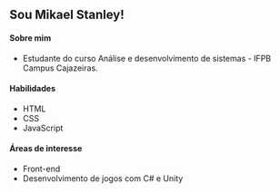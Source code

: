 ## Sou Mikael Stanley!

#### Sobre mim
* Estudante do curso Análise e desenvolvimento de sistemas - IFPB Campus Cajazeiras.

#### Habilidades
* HTML
* CSS
* JavaScript

#### Áreas de interesse
* Front-end
* Desenvolvimento de jogos com C# e Unity

<!--
**mikaelStl/mikaelStl** is a ✨ _special_ ✨ repository because its `README.md` (this file) appears on your GitHub profile.

Here are some ideas to get you started:

- 🔭 I’m currently working on ...
- 🌱 I’m currently learning ...
- 👯 I’m looking to collaborate on ...
- 🤔 I’m looking for help with ...
- 💬 Ask me about ...
- 📫 How to reach me: ...
- 😄 Pronouns: ...
- ⚡ Fun fact: ...
-->
